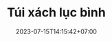 ---
title: "Túi xách lục bình"
date: 2023-07-15T14:15:42+07:00

category: "handbag" 
image: "/img/product/21.jpg"
image_lg: "/img/product/21.jpg"
description: "Chiếc túi xách tinh tế được làm thủ công từ lục bình"
price: "... VNĐ"

draft: false
---